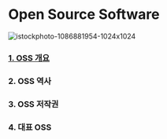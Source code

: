 # Open Source Software 
![istockphoto-1086881954-1024x1024](https://user-images.githubusercontent.com/114238252/193720470-1215a040-5ead-4258-bd15-3105a42027bc.jpg)

### [1. OSS 개요](https://github.com/2022-oss/OSS-report/blob/main/OSS%20%EA%B0%9C%EC%9A%94.md)

### 2. OSS 역사

### 3. OSS 저작권

### 4. 대표 OSS
